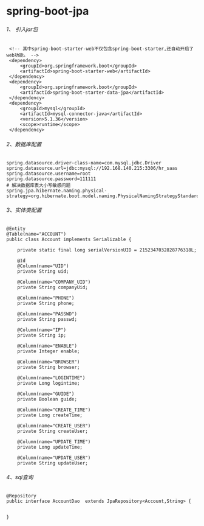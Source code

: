 # spring-boot-jpa

###### 1、 引入jar包
     <!-- 其中spring-boot-starter-web不仅包含spring-boot-starter,还自动开启了web功能。 -->
     <dependency>
         <groupId>org.springframework.boot</groupId>
         <artifactId>spring-boot-starter-web</artifactId>
     </dependency>
     <dependency>
         <groupId>org.springframework.boot</groupId>
         <artifactId>spring-boot-starter-data-jpa</artifactId>
     </dependency>
     <dependency>
         <groupId>mysql</groupId>
         <artifactId>mysql-connector-java</artifactId>
         <version>5.1.36</version>
         <scope>runtime</scope>
     </dependency>
    
###### 2、数据库配置
    spring.datasource.driver-class-name=com.mysql.jdbc.Driver
    spring.datasource.url=jdbc:mysql://192.168.140.215:3306/hr_saas
    spring.datasource.username=root
    spring.datasource.password=111111
    # 解决数据库表大小写敏感问题
    spring.jpa.hibernate.naming.physical-strategy=org.hibernate.boot.model.naming.PhysicalNamingStrategyStandardImpl
    
###### 3、实体类配置
    @Entity
    @Table(name="ACCOUNT")
    public class Account implements Serializable {
    
    	private static final long serialVersionUID = 2152347032828776318L;
    
    	@Id
    	@Column(name="UID")
    	private String uid;
    
    	@Column(name="COMPANY_UID")
    	private String companyUid;
    
    	@Column(name="PHONE")
    	private String phone;
    
    	@Column(name="PASSWD")
    	private String passwd;
    
    	@Column(name="IP")
    	private String ip;
    
    	@Column(name="ENABLE")
    	private Integer enable;
    
    	@Column(name="BROWSER")
    	private String browser;
    
    	@Column(name="LOGINTIME")
    	private Long logintime;
    
    	@Column(name="GUIDE")
    	private Boolean guide;
    
    	@Column(name="CREATE_TIME")
    	private Long createTime;
    
    	@Column(name="CREATE_USER")
    	private String createUser;
    
    	@Column(name="UPDATE_TIME")
    	private Long updateTime;
    
    	@Column(name="UPDATE_USER")
    	private String updateUser;
   
###### 4、sql查询
    @Repository
    public interface AccountDao  extends JpaRepository<Account,String> {
    
    
    }
